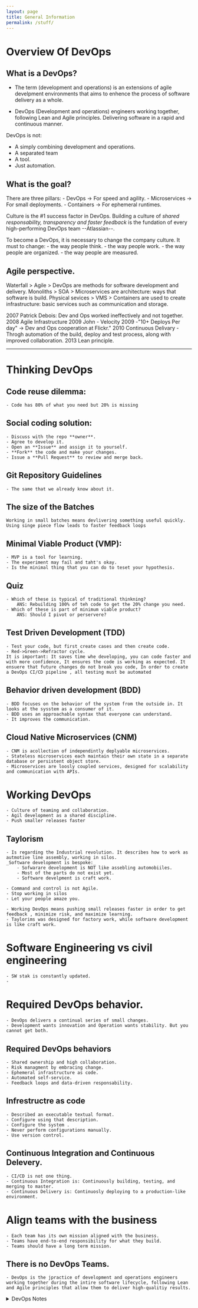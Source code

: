 ```yaml
---
layout: page
title: General Information
permalink: /stuff/
---
```


# Overview Of DevOps

## What is a DevOps?

- The term (development and operations) is an extensions of agile develpment environments that aims to enhence the process of software delivery as a whole.

- DevOps (Development and operations) engineers working together, following Lean and Agile principles. Delivering software in a rapid and continuous manner.

DevOps is not:
- A simply combining development and operations.
- A separated team
- A tool.
- Just automation.

## What is the goal?

There are three pillars:
    - DevOps         -> For speed and agility.
    - Microservices  -> For small deployments.
    - Containers     -> For ephemeral runtimes.


Culture is the #1 success factor in DevOps. Building a culture of *shared responsability, transparency and faster feedback* is the fundation of every high-performing DevOps team --Atlassian--.

To become a DevOps, it is necessary to change the company culture. It must to change:
    - the way people think.
    - the way people work.
    - the way people are organized.
    - the way people are measured.

## Agile perspective.
Waterfall > Agile > DevOps are methods for software development and delivery.
Monoliths > SOA > Microservices are architecture: ways that software is build.
Physical sevices > VMS > Containers are used to create infrastructure: basic services such as communication and storage.

2007 Patrick Debois: Dev and Ops worked ineffectively and not together.
2008 Agile Infrastructure
2009 John - Velocity 2009 -"10+ Deploys Per day" -> Dev and Ops cooperation at Flickr." 
2010 Continuous Delivary - Throgh automation of the build, deploy and test process, 
     along with improved collaboration.
2013 Lean principle.
 
---- 

# Thinking DevOps

## Code reuse dilemma:
    - Code has 80% of what you need but 20% is missing

## Social coding solution:
    - Discuss with the repo **owner**.
    - Agree to develop it.
    - Open an **Issue** and assign it to yourself.
    - **Fork** the code and make your changes.
    - Issue a **Pull Request** to review and merge back.

## Git Repository Guidelines
    - The same that we already know about it.

## The size of the Batches
    Working in small batches means devlivering something useful quickly.
    Using singe piece flow leads to faster feedback loops

## Minimal Viable Product (VMP):
    - MVP is a tool for learning.
    - The experiment may fail and taht's okay.
    - Is the minimal thing that you can do to teset your hypothesis.

## Quiz
    - Which of these is typical of traditional thinkning?
        ANS: Rebuilding 100% of teh code to get the 20% change you need.
    - Which of these is part of minimum viable product?
        ANS: Should I pivot or perservere?

## Test Driven Development (TDD)
    - Test your code, but first create cases and then create code.
    - Red->Green->Refractor cycle. 
    It is important: It saves time whe developing, you can code faster and with more confidence, It ensures the code is working as expected. It ensuere that future changes do not break you code, In order to create a DevOps CI/CD pipeline , all testing must be automated

## Behavior driven development (BDD)
    - BDD focuses on the behavior of the system from the outside in. It looks at the sysstem as a consumer of it.
    - BDD uses an approachable syntax that everyone can understand.
    - It improves the communication.

## Cloud Native Microservices (CNM)
    - CNM is acollection of independintly deplyable microservices.
    - Stateless microservices each maintain their own state in a separate database or persistent object store.
    - Microservices are loosly coupled services, designed for scalability and communication with APIs.

# Working DevOps
    - Culture of teaming and collaboration.
    - Agil development as a shared discipline.
    - Push smaller releases faster

## Taylorism
    - Is regarding the Industrial revolution. It describes how to work as autmotive line assembly, working in silos.
    _Software development is bespoke:_
        - Sofwarare development is NOT like assebling automobiiles.
        - Most of the parts do not exist yet.
        - Software develpment is craft work.

    - Command and control is not Agile.
    - Stop working in silos
    - Let your people amaze you.

    - Working DevOps means pushing small releases faster in order to get feedback , minimize risk, and maximize learning.
    - Taylorims was designed for factory work, while software development is like craft work.

# Software Engineering vs civil engineering
    - SW stak is constantly updated.
    - 
# Required DevOps behavior.
    - DevOps delivers a continual series of small changes.
    - Development wants innovation and Operation wants stability. But you cannot get both.
    
## Required DevOps behaviors
    - Shared ownership and high collaboration.
    - Risk managment by embracing change.
    - Ephemeral infrastructure as code.
    - Automated self-service.
    - Feedback loops and data-driven responsability.

## Infrestructre as code
    - Described an executable textual format.
    - Configure using that description.
    - Configure the system .
    - Never perform configurations manually.
    - Use version control.

## Continuous Integration and Continuous Delevery.
    - CI/CD is not one thing.
    - Continuous Integration is: Continuously building, testing, and merging to master.
    - Continuous Delivery is: Continuosly deploying to a production-like environment.

# Align teams with the business
    - Each team has its own mission aligned with the business.
    - Teams have end-to-end responsibility for what they build.
    - Teams should have a long term mission.

## There is no DevOps Teams.
    - DevOps is the jpractice of development and operations engineers working together during the intire software lifecycle, following Lean and Agile principles that allow them to deliver high-qualitiy results.


<details>
    <summary>DevOps Notes</summary>
    This is an example
</details>